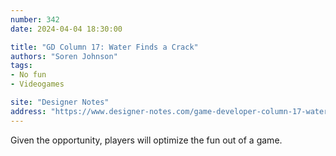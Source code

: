 ```yaml
---
number: 342
date: 2024-04-04 18:30:00

title: "GD Column 17: Water Finds a Crack"
authors: "Soren Johnson"
tags:
- No fun
- Videogames

site: "Designer Notes"
address: "https://www.designer-notes.com/game-developer-column-17-water-finds-a-crack/"
---
```


Given the opportunity, players will optimize the fun out of a game.